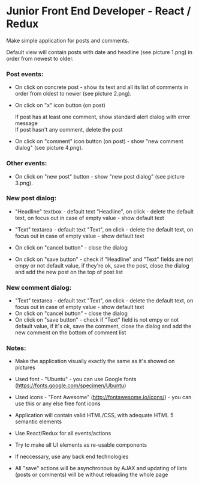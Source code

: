 # Junior Front End Developer - React / Redux

Make simple application for posts and comments. 

Default view will contain posts with date and headline (see picture 1.png) in order from newest to older. 

### Post events:
  * On click on concrete post - show its text and all its list of comments in order from oldest to newer (see picture 2.png).
  * On click on "x" icon button (on post)
  
      If post has at least one comment, show standard alert dialog with error message  
      If post hasn't any comment, delete the post    
  * On click on "comment" icon button (on post) - show "new comment dialog" (see picture 4.png).

### Other events:

  * On click on "new post" button - show "new post dialog" (see picture 3.png).

### New post dialog:

  * "Headline" textbox - default text "Headline", on click - delete the default text, on focus out in case of empty value - show default text

  * "Text" textarea - default text "Text", on click - delete the default text, on focus out in case of empty value - show default text

  * On click on "cancel button" - close the dialog

  * On click on "save button" - check if "Headline" and "Text" fields are not empy or not default value, if they're ok, save the post, close the dialog and add the new post on the top of post list

### New comment dialog:

  * "Text" textarea - default text "Text", on click - delete the default text, on focus out in case of empty value - show default text
  * On click on "cancel button" - close the dialog
  * On click on "save button" - check if "Text" field is not empy or not default value, if it's ok, save the comment, close the dialog and add the new comment on the bottom of comment list 

### Notes:

  * Make the application visually exactly the same as it's showed on pictures

  * Used font - "Ubuntu" - you can use Google fonts (https://fonts.google.com/specimen/Ubuntu)
  
  * Used icons - "Font Awesome" (http://fontawesome.io/icons/) - you can use this or any else free font icons

  * Application will contain valid HTML/CSS, with adequate HTML 5 semantic elements

  * Use React/Redux for all events/actions

  * Try to make all UI elements as re-usable components

  * If neccessary, use any back end technologies
  
  * All "save" actions will be asynchronous by AJAX and updating of lists (posts or comments) will be without reloading the whole page
